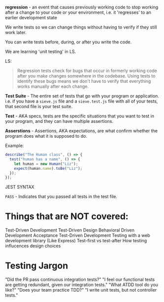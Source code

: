 **regression** - an event that causes previously working code to stop working after a change to your code or your environment, i.e. it 'regresses' to an earlier development state

We write tests so we can change things without having to verify if they still work later.

You can write tests before, during, or after you write the code.

We are learning 'unit testing' in LS.

LS:
> Regression tests check for bugs that occur in formerly working code after you make changes somewhere in the codebase. Using tests to identify these bugs means we don't have to verify that everything works manually after each change.


**Test Suite** - The entire set of tests that go with your program or application. i.e. if you have a `sieve.js` file and a `sieve.test.js` file with all of your tests, that second file is your test suite.

**Test** - AKA specs, tests are the specific situations that you want to test in your program, and they can have multiple assertions.

**Asserstions** - Assertions, AKA expectations, are what confirm whether the program does what it is supposed to do. 


Example:
```js
describe("The Human class", () => {
  test("human has a name", () => {
    let human = new Human("Liz");
    expect(human.name).toBe("Liz");
  });
});
```


JEST SYNTAX

`PASS` - Indicates that you passed all tests in the test file.







# Things that are NOT covered:

Test-Driven Development
Test-Driven Design
Behavioral Driven Development
Acceptance Test-Driven Development
Testing with a web development library (Like Express)
Test-first vs test-after
How testing influcences design choices

# Testing Jargon

"Did the PR pass continuous integration tests?"
"I feel our functional tests are getting redundant, given our integration tests."
"What ATDD tool do you like?"
"Does your team practice TDD?"
"I write unit tests, but not controller tests."